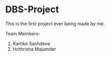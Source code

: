 # DBS-Project
This is the first project ever being made by me.

Team Members-

1. Kartike Sachdeva
2. Hrithrisha Majumder
